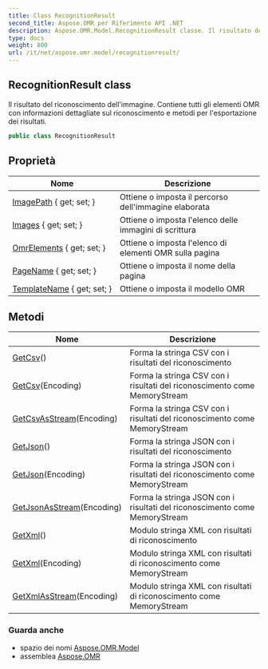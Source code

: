 ```yaml
---
title: Class RecognitionResult
second_title: Aspose.OMR per Riferimento API .NET
description: Aspose.OMR.Model.RecognitionResult classe. Il risultato del riconoscimento dellimmagine. Contiene tutti gli elementi OMR con informazioni dettagliate sul riconoscimento e metodi per lesportazione dei risultati.
type: docs
weight: 800
url: /it/net/aspose.omr.model/recognitionresult/
---
```

## RecognitionResult class

Il risultato del riconoscimento dell'immagine. Contiene tutti gli elementi OMR con informazioni dettagliate sul riconoscimento e metodi per l'esportazione dei risultati.

```csharp
public class RecognitionResult
```

## Proprietà

| Nome | Descrizione |
| --- | --- |
| [ImagePath](../../aspose.omr.model/recognitionresult/imagepath/) { get; set; } | Ottiene o imposta il percorso dell'immagine elaborata |
| [Images](../../aspose.omr.model/recognitionresult/images/) { get; set; } | Ottiene o imposta l'elenco delle immagini di scrittura |
| [OmrElements](../../aspose.omr.model/recognitionresult/omrelements/) { get; set; } | Ottiene o imposta l'elenco di elementi OMR sulla pagina |
| [PageName](../../aspose.omr.model/recognitionresult/pagename/) { get; set; } | Ottiene o imposta il nome della pagina |
| [TemplateName](../../aspose.omr.model/recognitionresult/templatename/) { get; set; } | Ottiene o imposta il modello OMR |

## Metodi

| Nome | Descrizione |
| --- | --- |
| [GetCsv](../../aspose.omr.model/recognitionresult/getcsv/#getcsv_1)() | Forma la stringa CSV con i risultati del riconoscimento |
| [GetCsv](../../aspose.omr.model/recognitionresult/getcsv/#getcsv)(Encoding) | Forma la stringa CSV con i risultati del riconoscimento come MemoryStream |
| [GetCsvAsStream](../../aspose.omr.model/recognitionresult/getcsvasstream/)(Encoding) | Forma la stringa CSV con i risultati del riconoscimento come MemoryStream |
| [GetJson](../../aspose.omr.model/recognitionresult/getjson/#getjson_1)() | Forma la stringa JSON con i risultati del riconoscimento |
| [GetJson](../../aspose.omr.model/recognitionresult/getjson/#getjson)(Encoding) | Forma la stringa JSON con i risultati del riconoscimento come MemoryStream |
| [GetJsonAsStream](../../aspose.omr.model/recognitionresult/getjsonasstream/)(Encoding) | Forma la stringa JSON con i risultati del riconoscimento come MemoryStream |
| [GetXml](../../aspose.omr.model/recognitionresult/getxml/#getxml_1)() | Modulo stringa XML con risultati di riconoscimento |
| [GetXml](../../aspose.omr.model/recognitionresult/getxml/#getxml)(Encoding) | Modulo stringa XML con risultati di riconoscimento come MemoryStream |
| [GetXmlAsStream](../../aspose.omr.model/recognitionresult/getxmlasstream/)(Encoding) | Modulo stringa XML con risultati di riconoscimento come MemoryStream |

### Guarda anche

* spazio dei nomi [Aspose.OMR.Model](../../aspose.omr.model/)
* assemblea [Aspose.OMR](../../)


